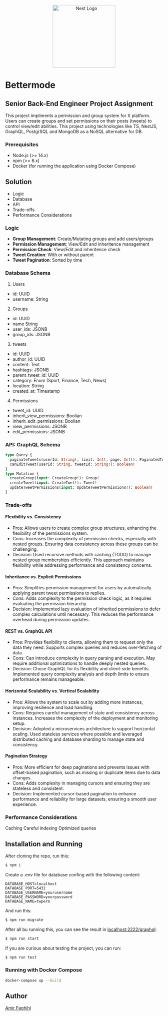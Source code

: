 <p align="center">
  <a href="http://bettermode.com/" target="blank">
    <img src="https://cdn.prod.website-files.com/632a253b6e9c1587d2b8853d/65b1c2aa9d5db8a934a345a9_bettermode-logo-toggle-light.png" width="200" alt="Nest Logo" />
  </a>
</p>

# Bettermode

## Senior Back-End Engineer Project Assignment

This project impliments a permission and group system for X platform. Users can create groups and set permissions on their posts (tweets) to control view/edit abilities. This project using technologies like TS, NestJS, GraphQL, PostgrSQL and MongoDB as a NoSQL alternative for DB.

### Prerequisites

- Node.js (>= 14.x)
- npm (>= 6.x)
- Docker (for running the application using Docker Compose)

## Solution

- Logic
- Database
- API
- Trade-offs
- Performance Considerations

### Logic

- <b>Group Management</b>: Create/Mutating groups and add users/groups
- <b>Permission Management</b>: View/Edit and inheritence management
- <b>Permission Check</b>: View/Edit and inheritence check
- <b>Tweet Creation</b>: With or without parent
- <b>Tweet Pagination</b>: Sorted by time

### Database Schema

1. Users

- id: UUID
- username: String

2. Groups

- id: UUID
- name String
- user_ids: JSONB
- group_ids: JSONB

3. tweets

- id: UUID
- author_id: UUID
- content: Text
- hashtags: JSONB
- parent_tweet_id: UUID
- category: Enum (Sport, Finance, Tech, News)
- location: String
- created_at: Timestamp

4. Permissions

- tweet_id: UUID
- inherit_view_permissions: Boolian
- inherit_edit_permissions: Boolian
- view_permissions: JSONB
- edit_permissions: JSONB

### API: GraphQL Schema

```graphql
type Query {
  paginateTweets(userId: String!, limit: Int!, page: Int!): PaginatedTweet!
  canEditTweet(userId: String, tweetId: String!): Boolean!
}
type Mutation {
  createGroup(input: CreateGroup!): Group!
  createTweet(input: CreateTwet!): Tweet!
  updateTweetPermissions(input: UpdateTweetPermissions!): Boolean!
}
```

### Trade-offs

#### Flexibility vs. Consistency

- Pros: Allows users to create complex group structures, enhancing the flexibility of the permissions system.
- Cons: Increases the complexity of permission checks, especially with nested groups. Ensuring data consistency across these groups can be challenging.
- Decision: Used recursive methods with caching (TODO) to manage nested group memberships efficiently. This approach maintains flexibility while addressing performance and consistency concerns.

#### Inheritance vs. Explicit Permissions

- Pros: Simplifies permission management for users by automatically applying parent tweet permissions to replies.
- Cons: Adds complexity to the permission check logic, as it requires evaluating the permission hierarchy.
- Decision: Implemented lazy evaluation of inherited permissions to defer complex calculations until necessary. This reduces the performance overhead during permission updates.

#### REST vs. GraphQL API

- Pros: Provides flexibility to clients, allowing them to request only the data they need. Supports complex queries and reduces over-fetching of data.
- Cons: Can introduce complexity in query parsing and execution. May require additional optimizations to handle deeply nested queries.
- Decision: Chose GraphQL for its flexibility and client-side benefits. Implemented query complexity analysis and depth limits to ensure performance remains manageable.

#### Horizontal Scalability vs. Vertical Scalability

- Pros: Allows the system to scale out by adding more instances, improving resilience and load handling.
- Cons: Requires careful management of state and consistency across instances. Increases the complexity of the deployment and monitoring setup.
- Decision: Adopted a microservices architecture to support horizontal scaling. Used stateless services where possible and leveraged distributed caching and database sharding to manage state and consistency.

#### Pagination Strategy

- Pros: More efficient for deep paginations and prevents issues with offset-based pagination, such as missing or duplicate items due to data changes.
- Cons: Adds complexity in managing cursors and ensuring they are stateless and consistent.
- Decision: Implemented cursor-based pagination to enhance performance and reliability for large datasets, ensuring a smooth user experience.

### Performance Considerations

Caching
Careful indexing
Optimized queries

## Installation and Running

After cloning the repo, run this:

```bash
$ npm i
```

Create a .env file for database confing with the following content:

```
DATABASE_HOST=localhost
DATABASE_PORT=5432
DATABASE_USERNAME=yourusername
DATABASE_PASSWORD=yourpassword
DATABASE_NAME=twperm
```

And run this:

```bash
$ npm run migrate
```

After all bu running this, you can see the result in [localhost:2222/graphql](http://localhost:2020/graphql):

```bash
$ npm run start
```

If you are curious about testing the project, you can run:

```bash
$ npm run test
```

### Running with Docker Compose

```sh
docker-compose up --build
```

## Author

[Amir Faghihi](https://faghihy.com)
